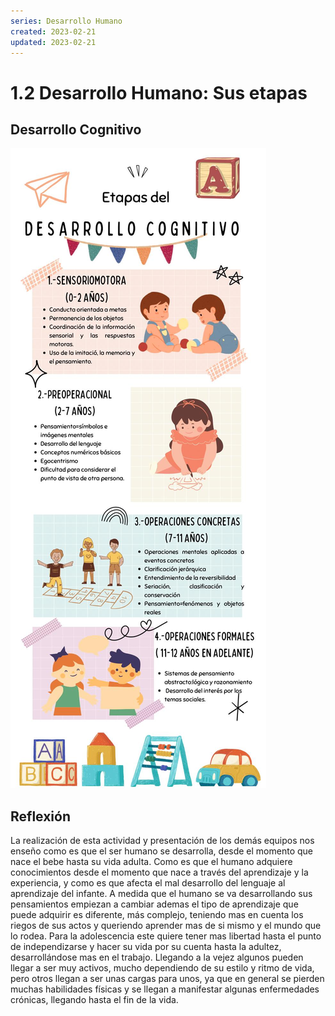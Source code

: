 ```yaml
---
series: Desarrollo Humano
created: 2023-02-21
updated: 2023-02-21
---
```


# 1.2 Desarrollo Humano: Sus etapas

## Desarrollo Cognitivo

![Desarrollo Cognitivo](./images/desarrollo_cognitivo.jpg)

## Reflexión

La realización de esta actividad y presentación de los demás equipos nos enseño como es que el ser humano se desarrolla, desde el momento que nace el bebe hasta su vida adulta. Como es que el humano adquiere conocimientos desde el momento que nace a través del aprendizaje y la experiencia, y como es que afecta el mal desarrollo del lenguaje al aprendizaje del infante. A medida que el humano se va desarrollando sus pensamientos empiezan a cambiar ademas el tipo de aprendizaje que puede adquirir es diferente, más complejo, teniendo mas en cuenta los riegos de sus actos y queriendo aprender mas de si mismo y el mundo que lo rodea. Para la adolescencia este quiere tener mas libertad hasta el punto de independizarse y hacer su vida por su cuenta hasta la adultez, desarrollándose mas en el trabajo. Llegando a la vejez algunos pueden llegar a ser muy activos, mucho dependiendo de su estilo y ritmo de vida, pero otros llegan a ser unas cargas para unos, ya que en general se pierden muchas habilidades físicas y se llegan a manifestar algunas enfermedades crónicas, llegando hasta el fin de la vida.
